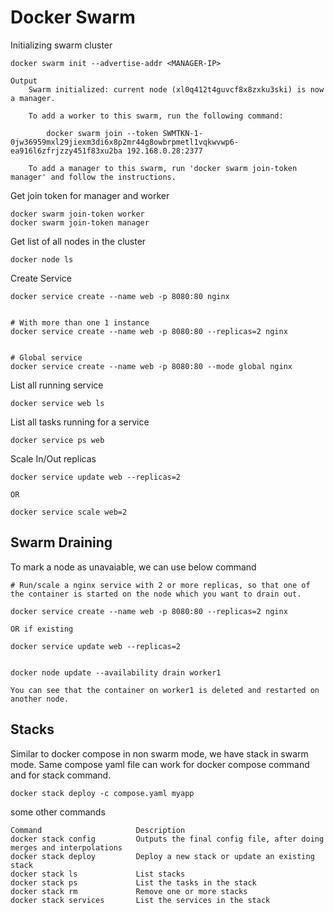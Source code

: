 # Docker Swarm

Initializing swarm cluster

```
docker swarm init --advertise-addr <MANAGER-IP>

Output
    Swarm initialized: current node (xl0q412t4guvcf8x8zxku3ski) is now a manager.

    To add a worker to this swarm, run the following command:

        docker swarm join --token SWMTKN-1-0jw36959mxl29jiexm3di6x8p2mr44g8owbrpmetl1vqkwvwp6-ea916l6zfrjzzy451f83xu2ba 192.168.0.28:2377

    To add a manager to this swarm, run 'docker swarm join-token manager' and follow the instructions.
```

Get join token for manager and worker
```
docker swarm join-token worker
docker swarm join-token manager
```

Get list of all nodes in the cluster
```
docker node ls
```

Create Service
```
docker service create --name web -p 8080:80 nginx


# With more than one 1 instance
docker service create --name web -p 8080:80 --replicas=2 nginx


# Global service
docker service create --name web -p 8080:80 --mode global nginx
```

List all running service
```
docker service web ls
```

List all tasks running for a service
```
docker service ps web
```

Scale In/Out replicas
```
docker service update web --replicas=2

OR 

docker service scale web=2
```


## Swarm Draining

To mark a node as unavaiable, we can use below command
```
# Run/scale a nginx service with 2 or more replicas, so that one of the container is started on the node which you want to drain out.

docker service create --name web -p 8080:80 --replicas=2 nginx

OR if existing

docker service update web --replicas=2


docker node update --availability drain worker1

You can see that the container on worker1 is deleted and restarted on another node.
```

## Stacks

Similar to docker compose in non swarm mode, we have stack in swarm mode. Same compose yaml file can work for docker compose command and for stack command. 

```
docker stack deploy -c compose.yaml myapp
```

some other commands

```
Command	                    Description
docker stack config	        Outputs the final config file, after doing merges and interpolations
docker stack deploy	        Deploy a new stack or update an existing stack
docker stack ls	            List stacks
docker stack ps	            List the tasks in the stack
docker stack rm	            Remove one or more stacks
docker stack services	    List the services in the stack
```










